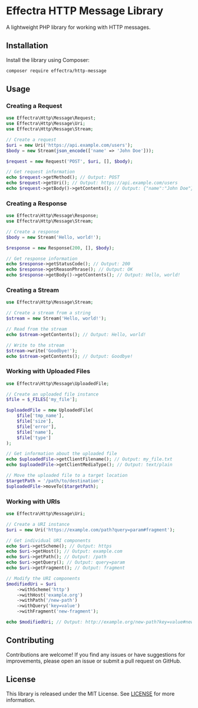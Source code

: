 # Effectra HTTP Message Library

A lightweight PHP library for working with HTTP messages.

## Installation

Install the library using Composer:

```bash
composer require effectra/http-message
```

## Usage

### Creating a Request

```php
use Effectra\Http\Message\Request;
use Effectra\Http\Message\Uri;
use Effectra\Http\Message\Stream;

// Create a request
$uri = new Uri('https://api.example.com/users');
$body = new Stream(json_encode(['name' => 'John Doe']));

$request = new Request('POST', $uri, [], $body);

// Get request information
echo $request->getMethod(); // Output: POST
echo $request->getUri(); // Output: https://api.example.com/users
echo $request->getBody()->getContents(); // Output: {"name":"John Doe"}
```

### Creating a Response

```php
use Effectra\Http\Message\Response;
use Effectra\Http\Message\Stream;

// Create a response
$body = new Stream('Hello, world!');

$response = new Response(200, [], $body);

// Get response information
echo $response->getStatusCode(); // Output: 200
echo $response->getReasonPhrase(); // Output: OK
echo $response->getBody()->getContents(); // Output: Hello, world!
```

### Creating a Stream

```php
use Effectra\Http\Message\Stream;

// Create a stream from a string
$stream = new Stream('Hello, world!');

// Read from the stream
echo $stream->getContents(); // Output: Hello, world!

// Write to the stream
$stream->write('Goodbye!');
echo $stream->getContents(); // Output: Goodbye!
```

### Working with Uploaded Files

```php
use Effectra\Http\Message\UploadedFile;

// Create an uploaded file instance
$file = $_FILES['my_file'];

$uploadedFile = new UploadedFile(
    $file['tmp_name'],
    $file['size'],
    $file['error'],
    $file['name'],
    $file['type']
);

// Get information about the uploaded file
echo $uploadedFile->getClientFilename(); // Output: my_file.txt
echo $uploadedFile->getClientMediaType(); // Output: text/plain

// Move the uploaded file to a target location
$targetPath = '/path/to/destination';
$uploadedFile->moveTo($targetPath);
```

### Working with URIs

```php
use Effectra\Http\Message\Uri;

// Create a URI instance
$uri = new Uri('https://example.com/path?query=param#fragment');

// Get individual URI components
echo $uri->getScheme(); // Output: https
echo $uri->getHost(); // Output: example.com
echo $uri->getPath(); // Output: /path
echo $uri->getQuery(); // Output: query=param
echo $uri->getFragment(); // Output: fragment

// Modify the URI components
$modifiedUri = $uri
    ->withScheme('http')
    ->withHost('example.org')
    ->withPath('/new-path')
    ->withQuery('key=value')
    ->withFragment('new-fragment');

echo $modifiedUri; // Output: http://example.org/new-path?key=value#new-fragment
```

## Contributing

Contributions are welcome! If you find any issues or have suggestions for improvements, please open an issue or submit a pull request on GitHub.

## License

This library is released under the MIT License. See [LICENSE](LICENSE) for more information.